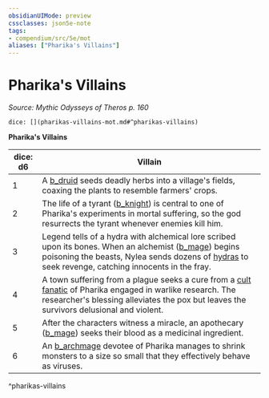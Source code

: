 ```yaml
---
obsidianUIMode: preview
cssclasses: json5e-note
tags:
- compendium/src/5e/mot
aliases: ["Pharika's Villains"]
---
```

# Pharika's Villains
*Source: Mythic Odysseys of Theros p. 160* 

`dice: [](pharikas-villains-mot.md#^pharikas-villains)`

**Pharika's Villains**

| dice: d6 | Villain |
|----------|---------|
| 1 | A [b_druid](b_druid.md) seeds deadly herbs into a village's fields, coaxing the plants to resemble farmers' crops. |
| 2 | The life of a tyrant ([b_knight](b_knight.md)) is central to one of Pharika's experiments in mortal suffering, so the god resurrects the tyrant whenever enemies kill him. |
| 3 | Legend tells of a hydra with alchemical lore scribed upon its bones. When an alchemist ([b_mage](b_mage.md)) begins poisoning the beasts, Nylea sends dozens of [hydras](b_hydra.md) to seek revenge, catching innocents in the fray. |
| 4 | A town suffering from a plague seeks a cure from a [cult fanatic](b_cult-fanatic.md) of Pharika engaged in warlike research. The researcher's blessing alleviates the pox but leaves the survivors delusional and violent. |
| 5 | After the characters witness a miracle, an apothecary ([b_mage](b_mage.md)) seeks their blood as a medicinal ingredient. |
| 6 | An [b_archmage](b_archmage.md) devotee of Pharika manages to shrink monsters to a size so small that they effectively behave as viruses. |
^pharikas-villains